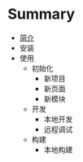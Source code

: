 # Summary

* [简介](README.md)
* 安装
* 使用
   * 初始化
       * 新项目
       * 新页面
       * 新模块
   * 开发
       * 本地开发
       * 远程调试
   * 构建
       * 本地构建

